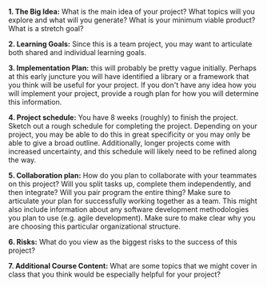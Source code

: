 **1. The Big Idea:** What is the main idea of your project? What topics will you explore and what will you generate? What is your minimum viable product? What is a stretch goal?

**2. Learning Goals:** Since this is a team project, you may want to articulate both shared and individual learning goals.

**3. Implementation Plan:** this will probably be pretty vague initially. Perhaps at this early juncture you will have identified a library or a framework that you think will be useful for your project. If you don't have any idea how you will implement your project, provide a rough plan for how you will determine this information.

**4. Project schedule:** You have 8 weeks (roughly) to finish the project. Sketch out a rough schedule for completing the project. Depending on your project, you may be able to do this in great specificity or you may only be able to give a broad outline. Additionally, longer projects come with increased uncertainty, and this schedule will likely need to be refined along the way.

**5. Collaboration plan:** How do you plan to collaborate with your teammates on this project? Will you split tasks up, complete them independently, and then integrate? Will you pair program the entire thing? Make sure to articulate your plan for successfully working together as a team. This might also include information about any software development methodologies you plan to use (e.g. agile development). Make sure to make clear why you are choosing this particular organizational structure.

**6. Risks:** What do you view as the biggest risks to the success of this project?

**7. Additional Course Content:** What are some topics that we might cover in class that you think would be especially helpful for your project?
